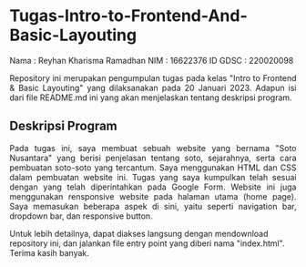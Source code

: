 # Tugas-Intro-to-Frontend-And-Basic-Layouting

Nama      : Reyhan Kharisma Ramadhan
NIM       : 16622376
ID GDSC   : 220020098

<p align="justify"> Repository ini merupakan pengumpulan tugas pada kelas "Intro to Frontend & Basic Layouting" yang dilaksanakan pada 20 Januari 2023.
Adapun isi dari file README.md ini yang akan menjelaskan tentang deskripsi program. </p>

## Deskripsi Program

<p align="justify"> Pada tugas ini, saya membuat sebuah website yang bernama "Soto Nusantara" yang berisi penjelasan tentang soto, sejarahnya, serta cara pembuatan soto-soto yang tercantum. Saya menggunakan HTML dan CSS dalam pembuatan website ini. Tugas yang saya kumpulkan telah sesuai dengan yang telah diperintahkan pada Google Form. Website ini juga menggunakan rensponsive website pada halaman utama (home page). Saya memasukan beberapa aspek di sini, yaitu seperti navigation bar, dropdown bar, dan responsive button.

Untuk lebih detailnya, dapat diakses langsung dengan mendownload repository ini, dan jalankan file entry point yang diberi nama "index.html". Terima kasih banyak. </p>
